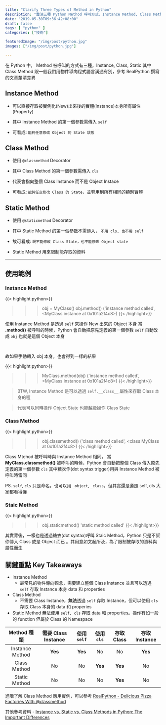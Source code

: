```yaml
---
title: "Clarify Three Types of Method in Python"
description: "釐清三種 Python Method 呼叫方式，Instance Method, Class Method, Static Method 差異"
date: "2019-05-30T09:36:42+08:00"
draft: false
tags: [ "python" ]
categories: ["技術"]

featuredImage: "/img/post/python.jpg"
images: ["/img/post/python.jpg"]

---
```


在 Python 中， Method 被呼叫的方式有三種，Instance, Class, Static
其中 Class Method 跟一般我們用物件導向程式語言溝通有別，參考 RealPython 撰寫的文章釐清差異
<!--more-->
## Instance Method
- 可以直接存取被實例化(New)出來後的實體(Instance)本身所有屬性(Property)

- 其中 Instance Method 的第一個參數需傳入 `self`

- 可看成: `能夠任意修改 Object 的 State 狀態`

## Class Method
- 使用 `@classmethod` Decorator

- 其中 Class Method 的第一個參數需傳入 `cls`

- 代表會指向整個 Class Instance 而不是 Object Instace

- 可看成: `能夠任意修改 Class 的 State`，並套用到所有相同的類別實體

## Static Method

- 使用 `@staticmethod` Decorator

- 其中 Static Method 的第一個參數不需傳入， `不用 cls, 也不用 self`

- 故可看成: `既不能修改 Class State，也不能修改 Object state`

- Static Method 用來限制能存取的資料

----

## 使用範例

### Instance Method

{{< highlight python>}}
>>> obj = MyClass()
>>> obj.method()
('instance method called', <MyClass instance at 0x101a2f4c8>)
{{< /highlight>}}

使用 Instance Method 是透過 `self` 來操作 New 出來的 Object 本身
當 __.method()__ 被呼叫的時候，Python 會自動把原先定義的第一個參數 `self` 自動改成 `obj` 也就是這個 Object 本身

<br>

故如果手動轉入 obj 本身，也會得到一樣的結果

{{< highlight python>}}
>>> MyClass.method(obj)
('instance method called', <MyClass instance at 0x101a2f4c8>)
{{< /highlight>}}

> BTW, Instance Method 是可以透過 `self.__class__` 屬性來存取 Class 本身的喔

> 代表可以同時操作 Object State 也能越級操作 Class State


### Class Method

{{< highlight python>}}
>>> obj.classmethod()
('class method called', <class MyClass at 0x101a2f4c8>)
{{< /highlight>}}

Class Mtehod 被呼叫時與 Instance Method 相同， 當 __MyClass.classmethod()__ 被呼叫的時候，Python 會自動把整個 Class 傳入原先定義的第一個參數 `cls`
其中糖衣作(dot syntax trigger)用與 Instance Method 被呼叫時雷同

PS. `self`, `cls` 只是命名，也可以用 `_object`, `_class`，但其實還是遵照 self, cls 大家都看得懂


### Staic Method

{{< highlight python>}}
>>> obj.staticmethod()
'static method called'
{{< /highlight>}}

其實背後，一樣也是透過糖衣(dot syntax)呼叫 Staic Method，Python 只是不幫你傳入 Class 或是 Object 而已
。其用意如文起所及，為了限制被存取的資料與屬性而生


## 關鍵重點 Key Takeaways
- Instance Method
    - 最常見的物件導向觀念，需要建立整個 Class Instance 並且可以透過 `self` 存取 Instance 本身 data 和 properties
- Class Method
    - 不需要 Class Instance，**無法**透過 `self` 存取 Instance，但可以使用 `cls` 存取 Class 本身的 data 和 properies
- Static Method 無法使用 `self, cls` 存取 data 和 properties。操作有如一般的 function 但屬於 Class 的 Namespace

|Method 種類     | 需要 Class Instance | 使用 `self`| 使用 `cls` | 存取 Class | 存取 Instance|
|:--------------:|:-------------------:|:--------:|:----------:|:-----------:|:-------------:|
|Instance Method | **Yes** | **Yes** | No      | No      | **Yes** |
|Class Method    |  No     | No      | **Yes** | **Yes** |  No     |
|Static Method   |  No     | No      | No      | **Yes** |  No     |


進階了解 Class Method 應用實例，可以參考
[RealPython - Delicious Pizza Factories With @classmethod](https://realpython.com/instance-class-and-static-methods-demystified/#delicious-pizza-factories-with-classmethod)

其他參考資料 - [Instance vs. Static vs. Class Methods in Python: The Important Differences](https://www.makeuseof.com/tag/python-instance-static-class-methods/)
